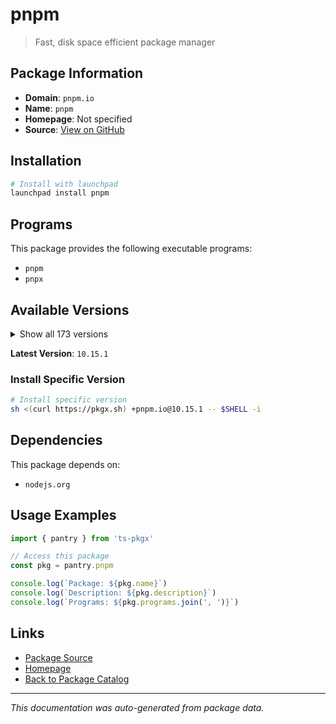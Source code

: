 # pnpm

> Fast, disk space efficient package manager

## Package Information

- **Domain**: `pnpm.io`
- **Name**: `pnpm`
- **Homepage**: Not specified
- **Source**: [View on GitHub](https://github.com/pkgxdev/pantry/tree/main/projects/pnpm.io/package.yml)

## Installation

```bash
# Install with launchpad
launchpad install pnpm
```

## Programs

This package provides the following executable programs:

- `pnpm`
- `pnpx`

## Available Versions

<details>
<summary>Show all 173 versions</summary>

- `10.15.1`, `10.15.0`, `10.14.0`, `10.13.1`, `10.13.0`
- `10.12.4`, `10.12.3`, `10.12.2`, `10.12.1`, `10.12.0`
- `10.11.1`, `10.11.0`, `10.10.0`, `10.9.0`, `10.8.1`
- `10.8.0`, `10.7.1`, `10.7.0`, `10.6.5`, `10.6.4`
- `10.6.3`, `10.6.2`, `10.6.1`, `10.6.0`, `10.5.2`
- `10.5.1`, `10.5.0`, `10.4.1`, `10.4.0`, `10.3.0`
- `10.2.1`, `10.2.0`, `10.1.0`, `10.0.0`, `9.15.9`
- `9.15.8`, `9.15.7`, `9.15.6`, `9.15.5`, `9.15.4`
- `9.15.3`, `9.15.2`, `9.15.1`, `9.15.0`, `9.14.4`
- `9.14.3`, `9.14.2`, `9.14.1`, `9.13.2`, `9.13.1`
- `9.13.0`, `9.12.3`, `9.12.2`, `9.12.1`, `9.12.0`
- `9.11.0`, `9.10.0`, `9.9.0`, `9.8.0`, `9.7.1`
- `9.7.0`, `9.6.0`, `9.5.0`, `9.4.0`, `9.3.0`
- `9.2.0`, `9.1.4`, `9.1.3`, `9.1.2`, `9.1.1`
- `9.1.0`, `9.0.6`, `9.0.5`, `9.0.4`, `9.0.3`
- `9.0.2`, `9.0.1`, `9.0.0`, `8.15.9`, `8.15.8`
- `8.15.7`, `8.15.6`, `8.15.5`, `8.15.4`, `8.15.3`
- `8.15.2`, `8.15.1`, `8.15.0`, `8.14.3`, `8.14.2`
- `8.14.1`, `8.14.0`, `8.13.1`, `8.12.1`, `8.12.0`
- `8.11.0`, `8.10.5`, `8.10.4`, `8.10.3`, `8.10.2`
- `8.10.1`, `8.10.0`, `8.9.2`, `8.9.1`, `8.9.0`
- `8.8.0`, `8.7.6`, `8.7.5`, `8.7.4`, `8.7.3`
- `8.7.1`, `8.7.0`, `8.6.12`, `8.6.11`, `8.6.10`
- `8.6.9`, `8.6.8`, `8.6.7`, `8.6.6`, `8.6.5`
- `8.6.4`, `8.6.3`, `8.6.2`, `8.6.1`, `8.6.0`
- `8.5.1`, `8.5.0`, `8.4.0`, `8.3.1`, `8.3.0`
- `8.2.0`, `8.1.1`, `8.1.0`, `8.0.0`, `7.33.7`
- `7.33.6`, `7.33.5`, `7.33.4`, `7.33.3`, `7.33.2`
- `7.33.1`, `7.33.0`, `7.32.5`, `7.32.4`, `7.32.3`
- `7.32.2`, `7.32.1`, `7.32.0`, `7.31.0`, `7.30.5`
- `7.30.3`, `7.30.1`, `7.30.0`, `7.29.3`, `7.29.1`
- `7.29.0`, `7.28.0`, `7.27.1`, `7.27.0`, `7.26.3`
- `7.26.2`, `7.26.1`, `7.26.0`, `7.25.1`, `7.25.0`
- `7.24.3`, `7.24.2`, `7.23.0`, `7.22.0`, `7.21.0`
- `7.20.0`, `7.19.0`, `7.18.2`

</details>

**Latest Version**: `10.15.1`

### Install Specific Version

```bash
# Install specific version
sh <(curl https://pkgx.sh) +pnpm.io@10.15.1 -- $SHELL -i
```

## Dependencies

This package depends on:

- `nodejs.org`

## Usage Examples

```typescript
import { pantry } from 'ts-pkgx'

// Access this package
const pkg = pantry.pnpm

console.log(`Package: ${pkg.name}`)
console.log(`Description: ${pkg.description}`)
console.log(`Programs: ${pkg.programs.join(', ')}`)
```

## Links

- [Package Source](https://github.com/pkgxdev/pantry/tree/main/projects/pnpm.io/package.yml)
- [Homepage](#)
- [Back to Package Catalog](../../package-catalog.md)

---

*This documentation was auto-generated from package data.*
